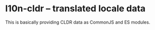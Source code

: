 # l10n-cldr – translated locale data

This is basically providing CLDR data as CommonJS and ES modules.
